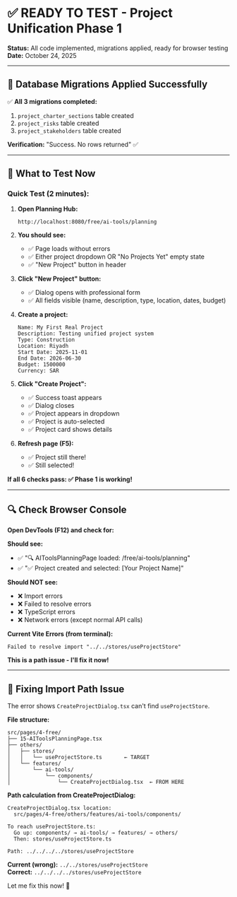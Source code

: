 # ✅ READY TO TEST - Project Unification Phase 1

**Status:** All code implemented, migrations applied, ready for browser testing  
**Date:** October 24, 2025

---

## 🎉 Database Migrations Applied Successfully

✅ **All 3 migrations completed:**
1. `project_charter_sections` table created
2. `project_risks` table created
3. `project_stakeholders` table created

**Verification:** "Success. No rows returned" ✅

---

## 🚀 What to Test Now

### **Quick Test (2 minutes):**

1. **Open Planning Hub:**
   ```
   http://localhost:8080/free/ai-tools/planning
   ```

2. **You should see:**
   - ✅ Page loads without errors
   - ✅ Either project dropdown OR "No Projects Yet" empty state
   - ✅ "New Project" button in header

3. **Click "New Project" button:**
   - ✅ Dialog opens with professional form
   - ✅ All fields visible (name, description, type, location, dates, budget)

4. **Create a project:**
   ```
   Name: My First Real Project
   Description: Testing unified project system
   Type: Construction
   Location: Riyadh
   Start Date: 2025-11-01
   End Date: 2026-06-30
   Budget: 1500000
   Currency: SAR
   ```

5. **Click "Create Project":**
   - ✅ Success toast appears
   - ✅ Dialog closes
   - ✅ Project appears in dropdown
   - ✅ Project is auto-selected
   - ✅ Project card shows details

6. **Refresh page (F5):**
   - ✅ Project still there!
   - ✅ Still selected!

**If all 6 checks pass: ✅ Phase 1 is working!**

---

## 🔍 Check Browser Console

**Open DevTools (F12) and check for:**

**Should see:**
- ✅ "🔍 AIToolsPlanningPage loaded: /free/ai-tools/planning"
- ✅ "✅ Project created and selected: [Your Project Name]"

**Should NOT see:**
- ❌ Import errors
- ❌ Failed to resolve errors  
- ❌ TypeScript errors
- ❌ Network errors (except normal API calls)

**Current Vite Errors (from terminal):**
```
Failed to resolve import "../../stores/useProjectStore"
```

**This is a path issue - I'll fix it now!**

---

## 🔧 Fixing Import Path Issue

The error shows `CreateProjectDialog.tsx` can't find `useProjectStore`. 

**File structure:**
```
src/pages/4-free/
├── 15-AIToolsPlanningPage.tsx
├── others/
│   ├── stores/
│   │   └── useProjectStore.ts       ← TARGET
│   └── features/
│       └── ai-tools/
│           └── components/
│               └── CreateProjectDialog.tsx  ← FROM HERE
```

**Path calculation from CreateProjectDialog:**
```
CreateProjectDialog.tsx location:
  src/pages/4-free/others/features/ai-tools/components/

To reach useProjectStore.ts:
  Go up: components/ → ai-tools/ → features/ → others/
  Then: stores/useProjectStore.ts

Path: ../../../../stores/useProjectStore
```

**Current (wrong):** `../../stores/useProjectStore`  
**Correct:** `../../../../stores/useProjectStore`

Let me fix this now! 🔧


